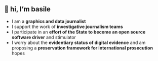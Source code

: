 ## 👋 hi, I’m basile

- I am a **graphics and data journalist**
- I support the work of **investigative journalism teams**
- I participate in an **effort of the State to become an open source software driver** and stimulator
- I worry about the **evidentiary status of digital evidence** and am proposing a **preservation framework for international prosecution** hopes

